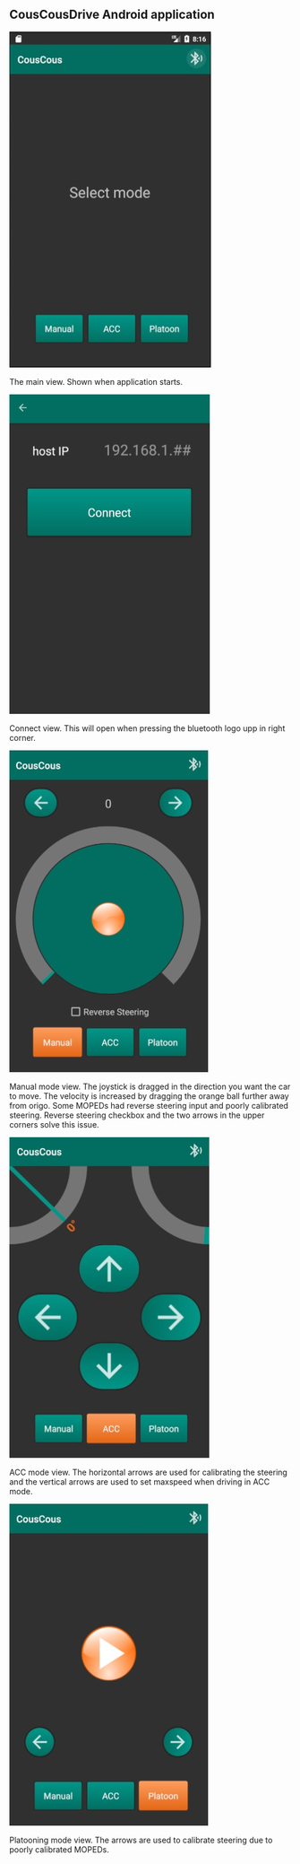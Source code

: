 ## CousCousDrive Android application


![Main](/Documents/Images/app/ccdMain.jpg)

The main view. Shown when application starts.

![Connect](/Documents/Images/app/ccdConnect.jpg)

Connect view. This will open when pressing the bluetooth logo upp in right corner. 

![Manual](/Documents/Images/app/ccdManual.jpg)

Manual mode view. The joystick is dragged in the direction you want the car to move. The velocity is increased by dragging the orange ball further away from origo. Some MOPEDs had reverse steering input and poorly calibrated steering. Reverse steering checkbox and the two arrows in the upper corners solve this issue.

![ACC](/Documents/Images/app/ccdACC.jpg)

ACC mode view. The horizontal arrows are used for calibrating the steering and the vertical arrows are used to set maxspeed when driving in ACC mode. 

![Platoon](/Documents/Images/app/ccdPlatoon.jpg)

Platooning mode view. The arrows are used to calibrate steering due to poorly calibrated MOPEDs.
